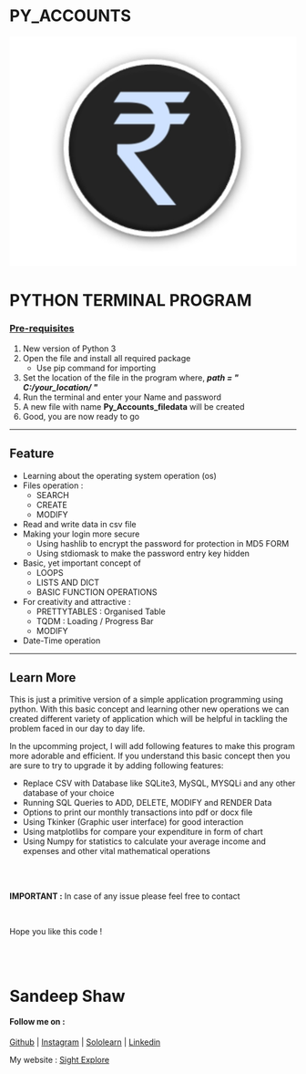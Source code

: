 # PY_ACCOUNTS
![logo](https://github.com/sandeep-shaw10/Py_Accounts/blob/master/IMG_20201120_020008.jpg?raw=true)
<html>
  <head>
  </head>
  <body>
    <h1> PYTHON TERMINAL PROGRAM </h1>
    <h3><u>Pre-requisites</u></h3>
    <ol>
      <li>New version of Python 3</li>
      <li>Open the file and install all required package<ul><li>Use pip command for importing</li></ul></li>
      <li>Set the location of the file in the program where,  <b><i> path = " C:/your_location/ " </i></b></li>
      <li>Run the terminal and enter your Name and password</li>
      <li>A new file with name <b>Py_Accounts_filedata</b> will be created</li>
      <li>Good, you are now ready to go</li>
    </ol>
    <hr>
    <div>
      <h2>Feature</h2>
      <ul>
        <li> Learning about the operating system operation (os) </li>
        <li> Files operation : <ul><li>SEARCH</li><li>CREATE</li><li>MODIFY</li></ul></li>
        <li> Read and write data in csv file </li>
        <li> Making your login more secure 
          <ul>
            <li>Using hashlib to encrypt the password for protection in MD5 FORM</li>
            <li>Using stdiomask to make the password entry key hidden</li>
          </ul>
        <li> Basic, yet important concept of <ul><li>LOOPS</li><li>LISTS AND DICT</li><li>BASIC FUNCTION OPERATIONS</li></ul> </li>
        <li> For creativity and attractive : <ul><li>PRETTYTABLES : Organised Table </li><li>TQDM : Loading / Progress Bar</li><li>MODIFY</li></ul>  </li>
        <li> Date-Time operation </li>
      </ul>
    </div>
    <hr>
        <div>
      <h2>Learn More</h2>
          <p> This is just a primitive version of a simple application programming using python.
            With this basic concept and learning other new operations we can created different variety
            of application which will be helpful in tackling the problem faced in our day to day life.
          </p>
          <p> In the upcomming project, I will add following features to make this program more adorable and efficient.
            If you understand this basic concept then you are sure to try to upgrade it by adding following features:
          </p>
      <ul>
        <li> Replace CSV with Database like SQLite3, MySQL, MYSQLi and any other database of your choice </li>
        <li> Running SQL Queries to ADD, DELETE, MODIFY and RENDER Data</li>
        <li> Options to print our monthly transactions into pdf or docx file</li>
        <li> Using Tkinker (Graphic user interface) for good interaction </li>
        <li> Using matplotlibs for compare your expenditure in form of chart</li>
        <li> Using Numpy for statistics to calculate your average income and expenses and other vital mathematical operations </li>
      </ul>
    </div>
    <br/>
    <br/>
    <p><b>IMPORTANT :</b> In case of any issue please feel free to contact</p>
    <br/>
    <p>Hope you like this code !</p>
    <br/>
    <br/>
    <h1>Sandeep Shaw</h1>
    <h4>Follow me on : </h4>
    <p><a href="https://github.com/sandeep-shaw10"  target="_blank">Github</a> | <a href="https://www.instagram.com/san_deep_10/"  target="_blank">Instagram</a> | <a href="https://www.sololearn.com/Profile/15625221/"  target="_blank">Sololearn</a> | <a href="https://www.linkedin.com/in/sandeep-shaw-b47b47158/"  target="_blank">Linkedin</a></p>
    <p>My website : <a href="https://sandeep-shaw10.github.io/sightexplore/" target="_blank">Sight Explore</a> </p>
    
    
  </body>
</html>
